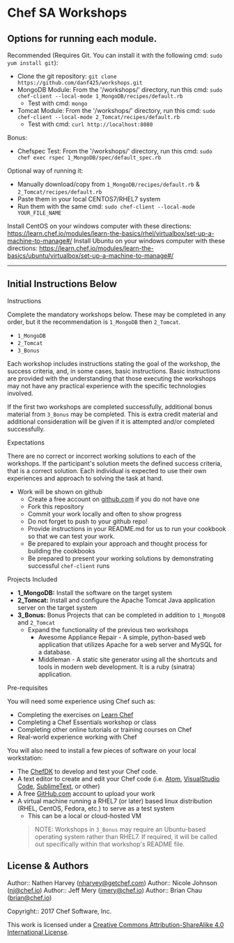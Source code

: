 
# Chef SA Workshops

## Options for running each module.

Recommended (Requires Git. You can install it with the following cmd:  `sudo yum install git`):
* Clone the git repository: `git clone https://github.com/danf425/workshops.git`
* MongoDB Module: From the '/workshops/' directory, run this cmd: `sudo chef-client --local-mode 1_MongoDB/recipes/default.rb`
  * Test with cmd: `mongo`
* Tomcat Module: From the '/workshops/' directory, run this cmd: `sudo chef-client --local-mode 2_Tomcat/recipes/default.rb`
  * Test with cmd: `curl http://localhost:8080`

Bonus:
* Chefspec Test: From the '/workshops/' directory, run this cmd: `sudo chef exec rspec 1_MongoDB/spec/default_spec.rb`

Optional way of running it:
* Manually download/copy from `1_MongoDB/recipes/default.rb` & `2_Tomcat/recipes/default.rb`
* Paste them in your local CENTOS7/RHEL7 system
* Run them with the same cmd: `sudo chef-client --local-mode YOUR_FILE_NAME`


Install CentOS on your windows computer with these directions: https://learn.chef.io/modules/learn-the-basics/rhel/virtualbox/set-up-a-machine-to-manage#/
Install Ubuntu on your windows computer with these directions: https://learn.chef.io/modules/learn-the-basics/ubuntu/virtualbox/set-up-a-machine-to-manage#/





----------------------------------------------------------------------------------------------------------------------------------------
Initial Instructions Below
----------------------------------------------------------------------------------------------------------------------------------------




Instructions

Complete the mandatory workshops below. These may be completed in any order, but it the recommendation is `1_MongoDB` then `2_Tomcat`.

* `1_MongoDB`
* `2_Tomcat`
* `3_Bonus`

Each workshop includes instructions stating the goal of the workshop, the success criteria, and, in some cases, basic instructions.  Basic instructions are provided with the understanding that those executing the workshops may not have any practical experience with the specific technologies involved.

If the first two workshops are completed successfully, additional bonus material from `3_Bonus` may be completed.  This is extra credit material and additional consideration will be given if it is attempted and/or completed successfully.

Expectations

There are no correct or incorrect working solutions to each of the workshops.  If the participant's solution meets the defined success criteria, that is a correct solution.  Each individual is expected to use their own experiences and approach to solving the task at hand.

* Work will be shown on github
  * Create a free account on [github.com](https://github.com) if you do not have one
  * Fork this repository
  * Commit your work locally and often to show progress
  * Do not forget to push to your github repo!
  * Provide instructions in your README.md for us to run your cookbook so that we can test your work.
  * Be prepared to explain your approach and thought process for building the cookbooks
  * Be prepared to present your working solutions by demonstrating successful `chef-client` runs

Projects Included

* **1_MongoDB:**  Install the software on the target system
* **2_Tomcat:**  Install and configure the Apache Tomcat Java application server on the target system
* **3_Bonus:**  Bonus Projects that can be completed in addition to `1_MongoDB` and `2_Tomcat`
  * Expand the functionality of the previous two workshops
    * Awesome Appliance Repair - A simple, python-based web application that utilizes Apache for a web server and MySQL for a database.
    * Middleman - A static site generator using all the shortcuts and tools in modern web development. It is a ruby (sinatra) application.

Pre-requisites

You will need some experience using Chef such as:

* Completing the exercises on [Learn Chef](http://learn.chef.io)
* Completing a Chef Essentials workshop or class
* Completing other online tutorials or training courses on Chef
* Real-world experience working with Chef

You will also need to install a few pieces of software on your local workstation:

* The [ChefDK](https://downloads.chef.io/chefdk) to develop and test your Chef code.
* A text editor to create and edit your Chef code (i.e. [Atom](https://atom.io), [VisualStudio Code](https://code.visualstudio.com), [SublimeText](https://www.sublimetext.com), or other)
* A free [GitHub.com](https://github.com) account to upload your work
* A virtual machine running a RHEL7 (or later) based linux distribution (RHEL, CentOS, Fedora, etc.) to serve as a test system
  * This can be a local or cloud-hosted VM
  >NOTE: Workshops in `3_Bonus` may require an Ubuntu-based operating system rather than RHEL7.  If required, it will be called out specifically within that workshop's README file.


## License & Authors

Author:: Nathen Harvey (<nharvey@getchef.com>)
Author:: Nicole Johnson (<nj@chef.io>)
Author:: Jeff Mery (<jmery@chef.io>)
Author:: Brian Chau (<brian@chef.io>)

Copyright:: 2017 Chef Software, Inc.

This work is licensed under a [Creative Commons Attribution-ShareAlike 4.0 International License](http://creativecommons.org/licenses/by-sa/4.0/).
